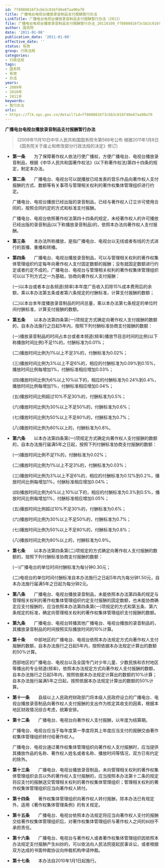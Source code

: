 ```yaml
---
id: ff8080816f3cbb3c016f40e87aa90a70
title: 广播电台电视台播放录音制品支付报酬暂行办法
LinkTitle: 广播电台电视台播放录音制品支付报酬暂行办法（2011）
file: 广播电台电视台播放录音制品支付报酬暂行办法_20110108_ff8080816f3cbb3c016f40e87aa90a70.docx
author: 国务院
date: '2011-01-08'
publication_date: '2011-01-08'
effective_date: ''
status: 有效
group: 行政法规
categories:
- 行政法规
tags:
- 国务院
- 有效
- 办法
years:
- 2009年
- 2010年
- 2011年
keywords:
- 暂行办法
urls:
- https://flk.npc.gov.cn/detail?id=ff8080816f3cbb3c016f40e87aa90a70
---
```


**广播电台电视台播放录音制品支付报酬暂行办法**

> (2009年11月10日中华人民共和国国务院令第566号公布 根据2011年1月8日《国务院关于废止和修改部分行政法规的决定》修订)

- **第一条**　　为了保障著作权人依法行使广播权，方便广播电台、电视台播放录音制品，根据《中华人民共和国著作权法》(以下称著作权法)第四十四条的规定，制定本办法。

- **第二条**　　广播电台、电视台可以就播放已经发表的音乐作品向著作权人支付报酬的方式、数额等有关事项与管理相关权利的著作权集体管理组织进行约定。

  广播电台、电视台播放已经出版的录音制品，已经与著作权人订立许可使用合同的，按照合同约定的方式和标准支付报酬。

  广播电台、电视台依照著作权法第四十四条的规定，未经著作权人的许可播放已经出版的录音制品(以下称播放录音制品)的，依照本办法向著作权人支付报酬。

- **第三条**　　本办法所称播放，是指广播电台、电视台以无线或者有线的方式进行的首播、重播和转播。

- **第四条**　　广播电台、电视台播放录音制品，可以与管理相关权利的著作权集体管理组织约定每年向著作权人支付固定数额的报酬；没有就固定数额进行约定或者约定不成的，广播电台、电视台与管理相关权利的著作权集体管理组织可以以下列方式之一为基础，协商向著作权人支付报酬：

  (一)以本台或者本台各频道(频率)本年度广告收入扣除15%成本费用后的余额，乘以本办法第五条或者第六条规定的付酬标准，计算支付报酬的数额；

  (二)以本台本年度播放录音制品的时间总量，乘以本办法第七条规定的单位时间付酬标准，计算支付报酬的数额。

- **第五条**　　以本办法第四条第(一)项规定方式确定向著作权人支付报酬的数额的，自本办法施行之日起5年内，按照下列付酬标准协商支付报酬的数额：

  (一)播放录音制品的时间占本台或者本频道(频率)播放节目总时间的比例(以下称播放时间比例)不足1%的，付酬标准为0.01%；

  (二)播放时间比例为1%以上不足3%的，付酬标准为0.02%；

  (三)播放时间比例为3%以上不足6%的，相应的付酬标准为0.09%到0.15%，播放时间比例每增加1%，付酬标准相应增加0.03%；

  (四)播放时间比例为6%以上10%以下的，相应的付酬标准为0.24%到0.4%，播放时间比例每增加1%，付酬标准相应增加0.04%；

  (五)播放时间比例超过10%不足30%的，付酬标准为0.5%；

  (六)播放时间比例为30%以上不足50%的，付酬标准为0.6%；

  (七)播放时间比例为50%以上不足80%的，付酬标准为0.7%；

  (八)播放时间比例为80%以上的，付酬标准为0.8%。

- **第六条**　　以本办法第四条第(一)项规定方式确定向著作权人支付报酬的数额的，自本办法施行届满5年之日起，按照下列付酬标准协商支付报酬的数额：

  (一)播放时间比例不足1%的，付酬标准为0.02%；

  (二)播放时间比例为1%以上不足3%的，付酬标准为0.03%；

  (三)播放时间比例为3%以上不足6%的，相应的付酬标准为0.12%到0.2%，播放时间比例每增加1%，付酬标准相应增加0.04%；

  (四)播放时间比例为6%以上10%以下的，相应的付酬标准为0.3%到0.5%，播放时间比例每增加1%，付酬标准相应增加0.05%；

  (五)播放时间比例超过10%不足30%的，付酬标准为0.6%；

  (六)播放时间比例为30%以上不足50%的，付酬标准为0.7%；

  (七)播放时间比例为50%以上不足80%的，付酬标准为0.8%；

  (八)播放时间比例为80%以上的，付酬标准为0.9%。

- **第七条**　　以本办法第四条第(二)项规定的方式确定向著作权人支付报酬的数额的，按照下列付酬标准协商支付报酬的数额：

  (一)广播电台的单位时间付酬标准为每分钟0.30元；

  (二)电视台的单位时间付酬标准自本办法施行之日起5年内为每分钟1.50元，自本办法施行届满5年之日起为每分钟2元。

- **第八条**　　广播电台、电视台播放录音制品，未能依照本办法第四条的规定与管理相关权利的著作权集体管理组织约定支付报酬的固定数额，也未能协商确定应支付报酬的，应当依照本办法第四条第(一)项规定的方式和第五条、第六条规定的标准，确定向管理相关权利的著作权集体管理组织支付报酬的数额。

- **第九条**　　广播电台、电视台转播其他广播电台、电视台播放的录音制品的，其播放录音制品的时间按照实际播放时间的10%计算。

- **第十条**　　中部地区的广播电台、电视台依照本办法规定方式向著作权人支付报酬的数额，自本办法施行之日起5年内，按照依据本办法规定计算出的数额的50%计算。

  西部地区的广播电台、电视台以及全国专门对少年儿童、少数民族和农村地区等播出的专业频道(频率)，依照本办法规定方式向著作权人支付报酬的数额，自本办法施行之日起5年内，按照依据本办法规定计算出的数额的10%计算；自本办法施行届满5年之日起，按照依据本办法规定计算出的数额的50%计算。

- **第十一条**　　县级以上人民政府财政部门将本级人民政府设立的广播电台、电视台播放录音制品向著作权人支付报酬的支出作为核定其收支的因素，根据本地区财政情况综合考虑，统筹安排。

- **第十二条**　　广播电台、电视台向著作权人支付报酬，以年度为结算期。

  广播电台、电视台应当于每年度第一季度将其上年度应当支付的报酬交由著作权集体管理组织转付给著作权人。

  广播电台、电视台通过著作权集体管理组织向著作权人支付报酬时，应当提供其播放作品的名称、著作权人姓名或者名称、播放时间等情况，双方已有约定的除外。

- **第十三条**　　广播电台、电视台播放录音制品，未向管理相关权利的著作权集体管理组织会员以外的著作权人支付报酬的，应当按照本办法第十二条的规定将应支付的报酬送交管理相关权利的著作权集体管理组织；管理相关权利的著作权集体管理组织应当向著作权人转付。

- **第十四条**　　著作权集体管理组织向著作权人转付报酬，除本办法已有规定外，适用《著作权集体管理条例》的有关规定。

- **第十五条**　　广播电台、电视台依照本办法规定将应当向著作权人支付的报酬交给著作权集体管理组织后，对著作权集体管理组织与著作权人之间的纠纷不承担责任。

- **第十六条**　　广播电台、电视台与著作权人或者著作权集体管理组织因依照本办法规定支付报酬产生纠纷的，可以依法向人民法院提起民事诉讼，或者根据双方达成的书面仲裁协议向仲裁机构申请仲裁。

- **第十七条**　　本办法自2010年1月1日起施行。
